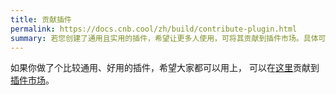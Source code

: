 ```yaml
---
title: 贡献插件
permalink: https://docs.cnb.cool/zh/build/contribute-plugin.html
summary: 若您创建了通用且实用的插件，希望让更多人使用，可将其贡献到插件市场。具体可点击[这里](https://cnb.cool/cnb/plugins/market?tabValue=CONTRIBUTING-ov-file)，该市场相关介绍见[../build/plugins.md](../build/plugins.md) 。
---
```

如果你做了个比较通用、好用的插件，希望大家都可以用上，
可以在[这里](https://cnb.cool/cnb/plugins/market?tabValue=CONTRIBUTING-ov-file)贡献到[插件市场](../build/plugins.md)。
